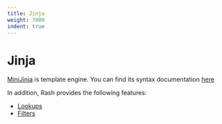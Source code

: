 ```yaml
---
title: Jinja
weight: 7000
indent: true
---
```


# Jinja <!-- omit in toc -->

[MiniJinja](https://github.com/mitsuhiko/minijinja) is template engine.
You can find its syntax documentation [here](https://docs.rs/minijinja/latest/minijinja/syntax/index.html)

In addition, Rash provides the following features:

- [Lookups](lookups.md)
- [Filters](filters.md)

